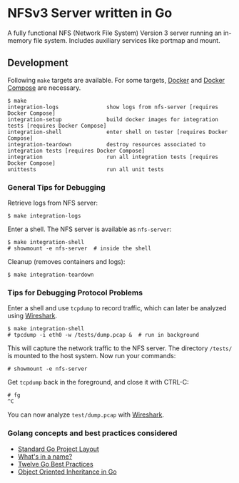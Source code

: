# NFSv3 Server written in Go

A fully functional NFS (Network File System) Version 3 server
running an in-memory file system. Includes auxiliary services
like portmap and mount.

## Development

Following `make` targets are available. For some targets, [Docker]
and [Docker Compose] are necessary.

```
$ make
integration-logs               show logs from nfs-server [requires Docker Compose]
integration-setup              build docker images for integration tests [requires Docker Compose]
integration-shell              enter shell on tester [requires Docker Compose]
integration-teardown           destroy resources associated to integration tests [requires Docker Compose]
integration                    run all integration tests [requires Docker Compose]
unittests                      run all unit tests
```

### General Tips for Debugging

Retrieve logs from NFS server:

```
$ make integration-logs
```

Enter a shell. The NFS server is available as `nfs-server`:

```
$ make integration-shell
# showmount -e nfs-server  # inside the shell
```

Cleanup (removes containers and logs):

```
$ make integration-teardown
```

### Tips for Debugging Protocol Problems

Enter a shell and use `tcpdump` to record traffic, which can later
be analyzed using [Wireshark].

```
$ make integration-shell
# tpcdump -i eth0 -w /tests/dump.pcap &  # run in background
```

This will capture the network traffic to the NFS server. The
directory `/tests/` is mounted to the host system. Now run your
commands:

```
# showmount -e nfs-server
```

Get `tcpdump` back in the foreground, and close it with CTRL-C:

```
# fg
^C
```

You can now analyze `test/dump.pcap` with [Wireshark].

### Golang concepts and best practices considered

* [Standard Go Project Layout]
* [What's in a name?]
* [Twelve Go Best Practices]
* [Object Oriented Inheritance in Go]

[Docker]: https://www.docker.com/
[Docker Compose]: https://docs.docker.com/compose/
[Wireshark]: https://www.wireshark.org/
[Standard Go Project Layout]: https://github.com/golang-standards/project-layout
[What's in a name?]: https://talks.golang.org/2014/names.slide
[Twelve Go Best Practices]: https://talks.golang.org/2013/bestpractices.slide
[Object Oriented Inheritance in Go]: https://hackthology.com/object-oriented-inheritance-in-go.html
